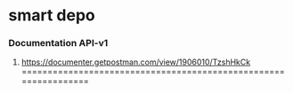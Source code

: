 # smart depo
### Documentation API-v1

1. https://documenter.getpostman.com/view/1906010/TzshHkCk
================================================================